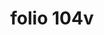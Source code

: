 ---
layout: edition
title: folio 104v
manuscript: Padua, Biblioteca del Seminario Vescovile, MS 32
sigla: P
iip: p104v.tif
milestone: 208
---